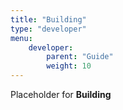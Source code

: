 ```yaml
---
title: "Building"
type: "developer"
menu:
    developer:
        parent: "Guide"
        weight: 10
---
```


Placeholder for **Building**